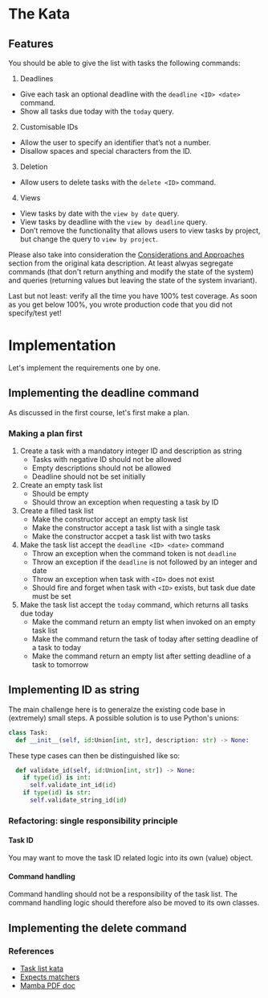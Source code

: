 # The Kata

## Features

You should be able to give the list with tasks the following commands:

1. Deadlines
  - Give each task an optional deadline with the `deadline <ID> <date>` command.
  - Show all tasks due today with the `today` query.
2. Customisable IDs
  - Allow the user to specify an identifier that’s not a number.
  - Disallow spaces and special characters from the ID.
3. Deletion
  - Allow users to delete tasks with the `delete <ID>` command.
4. Views
  - View tasks by date with the `view by date` query.
  - View tasks by deadline with the `view by deadline` query.
  - Don’t remove the functionality that allows users to view tasks by project, but change the query to `view by project`.

Please also take into consideration the [Considerations and Approaches](https://kata-log.rocks/task-list-kata) section from the original kata description. At least alwyas segregate commands (that don't return anything and modify the state of the system) and queries (returning values but leaving the state of the system invariant).

Last but not least: verify all the time you have 100% test coverage. As soon as you get below 100%, you wrote production code that you did not specify/test yet!

# Implementation

Let's implement the requirements one by one.

## Implementing the deadline command

As discussed in the first course, let's first make a plan.

### Making a plan first

1. Create a task with a mandatory integer ID and description as string
    - Tasks with negative ID should not be allowed
    - Empty descriptions should not be allowed
    - Deadline should not be set initially
2. Create an empty task list
    - Should be empty
    - Should throw an exception when requesting a task by ID
3. Create a filled task list
    - Make the constructor accept an empty task list
    - Make the constructor accept a task list with a single task
    - Make the constructor accpet a task list with two tasks
4. Make the task list accept the `deadline <ID> <date>` command
    - Throw an exception when the command token is not `deadline`
    - Throw an exception if the `deadline` is not followed by an integer and date
    - Throw an exception when task with `<ID>` does not exist
    - Should fire and forget when task with `<ID>` exists, but task due date must be set
5. Make the task list accept the `today` command, which returns all tasks due today
    - Make the command return an empty list when invoked on an empty task list
    - Make the command return the task of today after setting deadline of a task to today
    - Make the command return an empty list after setting deadline of a task to tomorrow

## Implementing ID as string

The main challenge here is to generalze the existing code base in (extremely) small steps. A possible solution is to use Python's unions:

```python
class Task:
  def __init__(self, id:Union[int, str], description: str) -> None:
```

These type cases can then be distinguished like so: 

```python
  def validate_id(self, id:Union[int, str]) -> None:
    if type(id) is int:
      self.validate_int_id(id)
    if type(id) is str:
      self.validate_string_id(id)
```

### Refactoring: single responsibility principle

#### Task ID

You may want to move the task ID related logic into its own (value) object. 

#### Command handling

Command handling should not be a responsibility of the task list. The command handling logic should therefore also be moved to its own classes.

## Implementing the delete command


### References

- [Task list kata](https://kata-log.rocks/task-list-kata)
- [Expects matchers](https://expects.readthedocs.io/en/stable/matchers.html#)
- [Mamba PDF doc](https://readthedocs.org/projects/mamba-bdd/downloads/pdf/latest/)